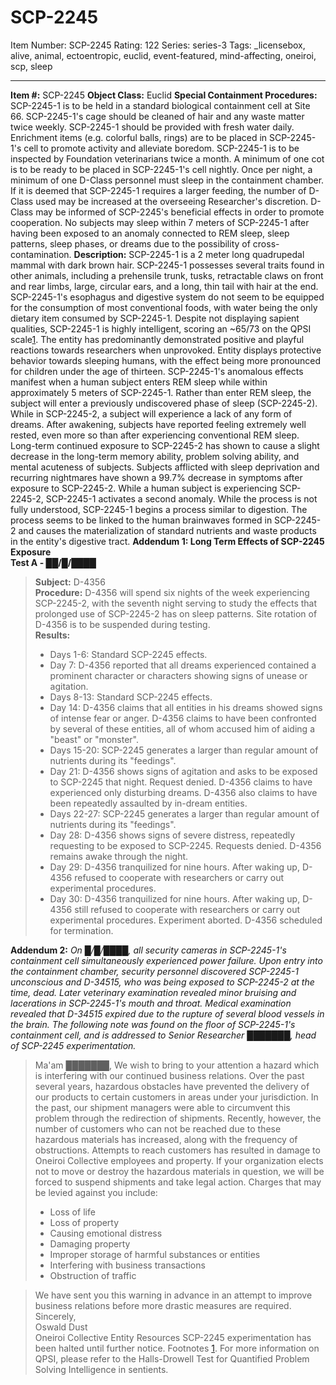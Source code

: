 # SCP-2245
Item Number: SCP-2245
Rating: 122
Series: series-3
Tags: _licensebox, alive, animal, ectoentropic, euclid, event-featured, mind-affecting, oneiroi, scp, sleep

---

**Item #:** SCP-2245
**Object Class:** Euclid
**Special Containment Procedures:** SCP-2245-1 is to be held in a standard biological containment cell at Site 66. SCP-2245-1's cage should be cleaned of hair and any waste matter twice weekly. SCP-2245-1 should be provided with fresh water daily. Enrichment items (e.g. colorful balls, rings) are to be placed in SCP-2245-1's cell to promote activity and alleviate boredom. SCP-2245-1 is to be inspected by Foundation veterinarians twice a month.
A minimum of one cot is to be ready to be placed in SCP-2245-1's cell nightly. Once per night, a minimum of one D-Class personnel must sleep in the containment chamber. If it is deemed that SCP-2245-1 requires a larger feeding, the number of D-Class used may be increased at the overseeing Researcher's discretion. D-Class may be informed of SCP-2245's beneficial effects in order to promote cooperation. No subjects may sleep within 7 meters of SCP-2245-1 after having been exposed to an anomaly connected to REM sleep, sleep patterns, sleep phases, or dreams due to the possibility of cross-contamination.
**Description:** SCP-2245-1 is a 2 meter long quadrupedal mammal with dark brown hair. SCP-2245-1 possesses several traits found in other animals, including a prehensile trunk, tusks, retractable claws on front and rear limbs, large, circular ears, and a long, thin tail with hair at the end. SCP-2245-1's esophagus and digestive system do not seem to be equipped for the consumption of most conventional foods, with water being the only dietary item consumed by SCP-2245-1.
Despite not displaying sapient qualities, SCP-2245-1 is highly intelligent, scoring an ~65/73 on the QPSI scale[1](javascript:;). The entity has predominantly demonstrated positive and playful reactions towards researchers when unprovoked. Entity displays protective behavior towards sleeping humans, with the effect being more pronounced for children under the age of thirteen.
SCP-2245-1's anomalous effects manifest when a human subject enters REM sleep while within approximately 5 meters of SCP-2245-1. Rather than enter REM sleep, the subject will enter a previously undiscovered phase of sleep (SCP-2245-2). While in SCP-2245-2, a subject will experience a lack of any form of dreams. After awakening, subjects have reported feeling extremely well rested, even more so than after experiencing conventional REM sleep. Long-term continued exposure to SCP-2245-2 has shown to cause a slight decrease in the long-term memory ability, problem solving ability, and mental acuteness of subjects. Subjects afflicted with sleep deprivation and recurring nightmares have shown a 99.7% decrease in symptoms after exposure to SCP-2245-2.
While a human subject is experiencing SCP-2245-2, SCP-2245-1 activates a second anomaly. While the process is not fully understood, SCP-2245-1 begins a process similar to digestion. The process seems to be linked to the human brainwaves formed in SCP-2245-2 and causes the materialization of standard nutrients and waste products in the entity's digestive tract.
**Addendum 1: Long Term Effects of SCP-2245 Exposure**  
**Test A - ██/█/████**
> **Subject:** D-4356  
>  **Procedure:** D-4356 will spend six nights of the week experiencing SCP-2245-2, with the seventh night serving to study the effects that prolonged use of SCP-2245-2 has on sleep patterns. Site rotation of D-4356 is to be suspended during testing.  
>  **Results:**
>   * Days 1-6: Standard SCP-2245 effects.
>   * Day 7: D-4356 reported that all dreams experienced contained a prominent character or characters showing signs of unease or agitation.
>   * Days 8-13: Standard SCP-2245 effects.
>   * Day 14: D-4356 claims that all entities in his dreams showed signs of intense fear or anger. D-4356 claims to have been confronted by several of these entities, all of whom accused him of aiding a "beast" or "monster".
>   * Days 15-20: SCP-2245 generates a larger than regular amount of nutrients during its "feedings".
>   * Day 21: D-4356 shows signs of agitation and asks to be exposed to SCP-2245 that night. Request denied. D-4356 claims to have experienced only disturbing dreams. D-4356 also claims to have been repeatedly assaulted by in-dream entities.
>   * Days 22-27: SCP-2245 generates a larger than regular amount of nutrients during its "feedings".
>   * Day 28: D-4356 shows signs of severe distress, repeatedly requesting to be exposed to SCP-2245. Requests denied. D-4356 remains awake through the night.
>   * Day 29: D-4356 tranquilized for nine hours. After waking up, D-4356 refused to cooperate with researchers or carry out experimental procedures.
>   * Day 30: D-4356 tranquilized for nine hours. After waking up, D-4356 still refused to cooperate with researchers or carry out experimental procedures. Experiment aborted. D-4356 scheduled for termination.
> 

**Addendum 2:** _On █/█/████, all security cameras in SCP-2245-1's containment cell simultaneously experienced power failure. Upon entry into the containment chamber, security personnel discovered SCP-2245-1 unconscious and D-34515, who was being exposed to SCP-2245-2 at the time, dead. Later veterinary examination revealed minor bruising and lacerations in SCP-2245-1's mouth and throat. Medical examination revealed that D-34515 expired due to the rupture of several blood vessels in the brain. The following note was found on the floor of SCP-2245-1's containment cell, and is addressed to Senior Researcher ███████, head of SCP-2245 experimentation._
> Ma'am ███████,
> We wish to bring to your attention a hazard which is interfering with our continued business relations. Over the past several years, hazardous obstacles have prevented the delivery of our products to certain customers in areas under your jurisdiction. In the past, our shipment managers were able to circumvent this problem through the redirection of shipments.
> Recently, however, the number of customers who can not be reached due to these hazardous materials has increased, along with the frequency of obstructions. Attempts to reach customers has resulted in damage to Oneiroi Collective employees and property. If your organization elects not to move or destroy the hazardous materials in question, we will be forced to suspend shipments and take legal action. Charges that may be levied against you include:
>   * Loss of life
>   * Loss of property
>   * Causing emotional distress
>   * Damaging property
>   * Improper storage of harmful substances or entities
>   * Interfering with business transactions
>   * Obstruction of traffic
> 

> We have sent you this warning in advance in an attempt to improve business relations before more drastic measures are required.
> Sincerely,  
>  Oswald Dust  
>  Oneiroi Collective Entity Resources
SCP-2245 experimentation has been halted until further notice.
Footnotes
[1](javascript:;). For more information on QPSI, please refer to the Halls-Drowell Test for Quantified Problem Solving Intelligence in sentients.